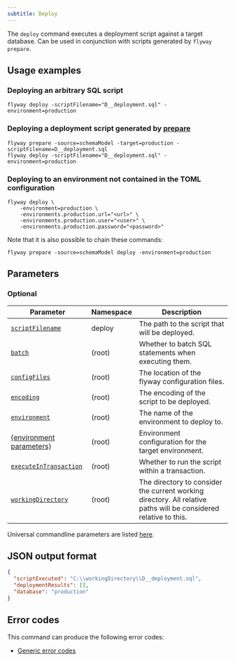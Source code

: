 ```yaml
---
subtitle: Deploy
---
```


The `deploy` command executes a deployment script against a target database.
Can be used in conjunction with scripts generated by `flyway prepare`.

## Usage examples

### Deploying an arbitrary SQL script

```
flyway deploy -scriptFilename="D__deployment.sql" -environment=production
```

### Deploying a deployment script generated by [prepare](<Commands/Prepare>)

```
flyway prepare -source=schemaModel -target=production -scriptFilename=D__deployment.sql
flyway deploy -scriptFilename="D__deployment.sql" -environment=production
```

### Deploying to an environment not contained in the TOML configuration

```
flyway deploy \
    -environment=production \
    -environments.production.url="<url>" \
    -environments.production.user="<user>" \
    -environments.production.password="<password>"
```

Note that it is also possible to chain these commands:

```
flyway prepare -source=schemaModel deploy -environment=production
```

## Parameters

### Optional

| Parameter                                                                                                          | Namespace | Description                                                                                                      |
|--------------------------------------------------------------------------------------------------------------------|-----------|------------------------------------------------------------------------------------------------------------------|
| [`scriptFilename`](<Configuration/Flyway Namespace/Flyway Deploy Namespace/Flyway Deploy Script Filename Setting>) | deploy    | The path to the script that will be deployed.                                                                    |
| [`batch`](<Configuration/Flyway Namespace/Flyway Batch Setting>)                                                   | (root)    | Whether to batch SQL statements when executing them.                                                             |
| [`configFiles`](<Command-line Parameters/Config Files Parameter>)                                                  | (root)    | The location of the flyway configuration files.                                                                  |
| [`encoding`](<Configuration/Flyway Namespace/Flyway Encoding Setting>)                                             | (root)    | The encoding of the script to be deployed.                                                                       |
| [`environment`](<Configuration/Flyway Namespace/Flyway Environment Setting>)                                       | (root)    | The name of the environment to deploy to.                                                                        |
| [{environment parameters}](<Configuration/Environments Namespace>)                                                 | (root)    | Environment configuration for the target environment.                                                            |
| [`executeInTransaction`](<Configuration/Flyway Namespace/Flyway Execute In Transaction Setting>)                   | (root)    | Whether to run the script within a transaction.                                                                  |
| [`workingDirectory`](<Command-line Parameters/Working Directory Parameter>)                                        | (root)    | The directory to consider the current working directory. All relative paths will be considered relative to this. |

Universal commandline parameters are listed [here](<Command-line Parameters>).

## JSON output format

```json
{
  "scriptExecuted": "C:\\workingDirectory\\D__deployment.sql",
  "deploymentResults": [],
  "database": "production"
}
```

## Error codes

This command can produce the following error codes:
- [Generic error codes](<Exit codes and error codes/General error codes>)